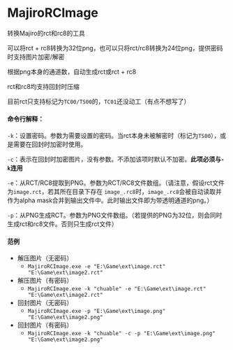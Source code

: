 # MajiroRCImage

转换Majiro的rct和rc8的工具  

可以将rct + rc8转换为32位png，也可以只将rct/rc8转换为24位png，提供密码时支持图片加密/解密 

根据png本身的通道数，自动生成rct或rct + rc8 

rct和rc8均支持回封时压缩 

目前rct只支持标记为`TC00/TS00`的，`TC01`还没动工（有点不想写了）  

#### 命令行解释： 
`-k`：设置密码。参数为需要设置的密码。当rct本身未被解密时（标记为`TS00`），或是需要在回封时加密时使用。

`-c`：表示在回封时加密图片，没有参数。不添加该项时默认不加密。**此项必须与`-k`连用**

`-e`：从RCT/RC8提取到PNG。参数为RCT/RC8文件数组。（请注意，假设rct文件为`image.rct`，若其所在目录下存在 `image_.rc8`时，`image_.rc8`会被自动读取并作为alpha mask合并到输出文件中。此时输出文件即为带透明通道的png。） 

`-p`：从PNG生成RCT。参数为PNG文件数组。（若提供的PNG为32位，则会同时生成rct和rc8文件。否则只生成rct文件） 

#### 范例
+ 解压图片（无密码）
  + `MajiroRCImage.exe -e "E:\Game\ext\image.rct" "E:\Game\ext\image2.rct"`
+ 解压图片（有密码）
  + `MajiroRCImage.exe -k "chuable" -e "E:\Game\ext\image.rct" "E:\Game\ext\image2.rct"`
+ 回封图片（无密码）
  + `MajiroRCImage.exe -p "E:\Game\ext\image.png" "E:\Game\ext\image2.png"`
+ 回封图片（有密码）
  + `MajiroRCImage.exe -k "chuable" -c -p "E:\Game\ext\image.png" "E:\Game\ext\image2.png"`